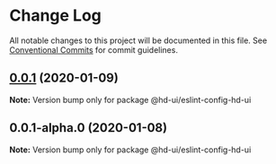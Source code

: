 # Change Log

All notable changes to this project will be documented in this file.
See [Conventional Commits](https://conventionalcommits.org) for commit guidelines.

## [0.0.1](https://github.com/hd-ui/hd-ui/compare/@hd-ui/eslint-config-hd-ui@0.0.1-alpha.0...@hd-ui/eslint-config-hd-ui@0.0.1) (2020-01-09)

**Note:** Version bump only for package @hd-ui/eslint-config-hd-ui





## 0.0.1-alpha.0 (2020-01-08)

**Note:** Version bump only for package @hd-ui/eslint-config-hd-ui
